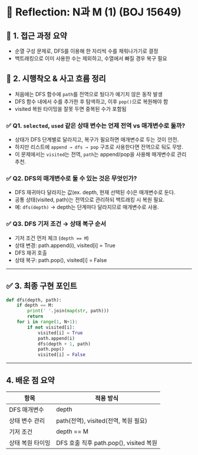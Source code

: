 # 💬 Reflection: N과 M (1) (BOJ 15649)

## 🧠 1. 접근 과정 요약

- 순열 구성 문제로, DFS를 이용해 한 자리씩 수를 채워나가기로 결정
- 백트래킹으로 이미 사용한 수는 제외하고, 수열에서 빠질 경우 복구 필요

## 🔄 2. 시행착오 & 사고 흐름 정리

- 처음에는 DFS 함수에 `path`를 전역으로 뒀다가 예기치 않은 동작 발생
- DFS 함수 내에서 수를 추가한 후 탐색하고, 이후 `pop()`으로 복원해야 함
- visited 복원 타이밍을 잘못 두면 중복된 수가 포함됨

### ✅ Q1. `selected`, `used` 같은 상태 변수는 언제 전역 vs 매개변수로 둘까?

- 상태가 DFS 단계별로 달라지고, 복구가 필요하면 매개변수로 두는 것이 안전.
- 하지만 리스트에 `append → dfs → pop` 구조로 사용한다면 전역으로 둬도 무방.
- 이 문제에서는 `visited`는 전역, `path`는 append/pop을 사용해 매개변수로 관리 추천.

### ✅ Q2. DFS의 매개변수로 둘 수 있는 것은 무엇인가?

- DFS 재귀마다 달라지는 값(ex. depth, 현재 선택된 수)은 매개변수로 둔다.
- 공통 상태(visited, path)는 전역으로 관리하되 백트래킹 시 복원 필요.
- 예: `dfs(depth)` → depth는 단계마다 달라지므로 매개변수로 사용.

### ✅ Q3. DFS 기저 조건 → 상태 복구 순서

- 기저 조건 먼저 체크 (`depth == M`)
- 상태 변경: path.append(i), visited[i] = True
- DFS 재귀 호출
- 상태 복구: path.pop(), visited[i] = False

---

## ✅ 3. 최종 구현 포인트

```python
def dfs(depth, path):
    if depth == M:
        print(' '.join(map(str, path)))
        return
    for i in range(1, N+1):
        if not visited[i]:
            visited[i] = True
            path.append(i)
            dfs(depth + 1, path)
            path.pop()
            visited[i] = False
```

---

## 4. 배운 점 요약

| 항목             | 적용 방식                              |
| ---------------- | -------------------------------------- |
| DFS 매개변수     | depth                                  |
| 상태 변수 관리   | path(전역), visited(전역, 복원 필요)   |
| 기저 조건        | depth == M                             |
| 상태 복원 타이밍 | DFS 호출 직후 path.pop(), visited 복원 |

